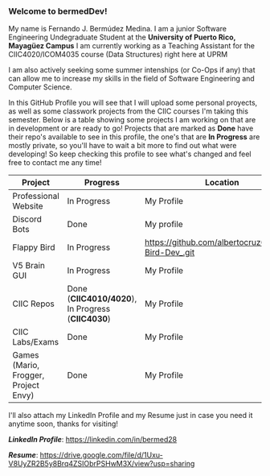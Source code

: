 ### Welcome to bermedDev!

My name is Fernando J. Bermúdez Medina. I am a junior Software Engineering Undegraduate Student at the **University of Puerto Rico, Mayagüez Campus**
I am currently working as a Teaching Assistant for the CIIC4020/ICOM4035 course (Data Structures) right here at UPRM

I am also actively seeking some summer intenships (or Co-Ops if any) that can allow me to increase my skills in the field of Software Engineering and Computer Science.

In this GitHub Profile you will see that I will upload some personal proyects, as well as some classwork projects from the CIIC courses I'm taking this semester.
Below is a table showing some projects I am working on that are in development or are ready to go!
Projects that are marked as **Done** have their repo's available to see in this profile, the one's that are **In Progress** are mostly private, so you'll have to wait a bit more to find out what were developing! So keep checking this profile to see what's changed and feel free to contact me any time!

Project     | Progress | Location
----------- | -------- |--------|
Professional  Website| In Progress | My Profile
Discord Bots| Done | My profile |
Flappy Bird | In Progress| https://github.com/albertocruz6/Flappy-Bird-Dev_.git|
V5 Brain GUI| In Progress| My Profile |
CIIC Repos  | Done (**CIIC4010/4020**), In Progress (**CIIC4030**)| My Profile|
CIIC Labs/Exams| Done| My Profile |
Games (Mario, Frogger, Project Envy) | Done| My Profile|

I'll also attach my LinkedIn Profile and my Resume just in case you need it anytime soon, thanks for visiting!

_**LinkedIn Profile**_: https://linkedin.com/in/bermed28

_**Resume**_: https://drive.google.com/file/d/1Uxu-V8UyZR2B5y8Brq4ZSIObrPSHwM3X/view?usp=sharing
